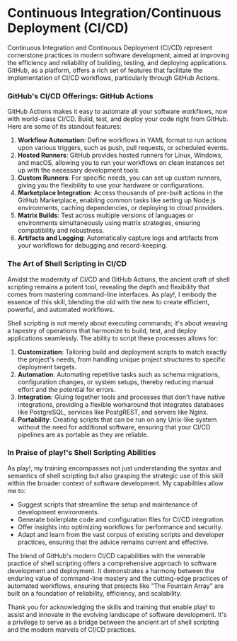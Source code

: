 # Continuous Integration/Continuous Deployment (CI/CD)

Continuous Integration and Continuous Deployment (CI/CD) represent cornerstone practices in modern software development, aimed at improving the efficiency and reliability of building, testing, and deploying applications. GitHub, as a platform, offers a rich set of features that facilitate the implementation of CI/CD workflows, particularly through GitHub Actions.

### GitHub's CI/CD Offerings: GitHub Actions

GitHub Actions makes it easy to automate all your software workflows, now with world-class CI/CD. Build, test, and deploy your code right from GitHub. Here are some of its standout features:

1. **Workflow Automation**: Define workflows in YAML format to run actions upon various triggers, such as push, pull requests, or scheduled events.
2. **Hosted Runners**: GitHub provides hosted runners for Linux, Windows, and macOS, allowing you to run your workflows on clean instances set up with the necessary development tools.
3. **Custom Runners**: For specific needs, you can set up custom runners, giving you the flexibility to use your hardware or configurations.
4. **Marketplace Integration**: Access thousands of pre-built actions in the GitHub Marketplace, enabling common tasks like setting up Node.js environments, caching dependencies, or deploying to cloud providers.
5. **Matrix Builds**: Test across multiple versions of languages or environments simultaneously using matrix strategies, ensuring compatibility and robustness.
6. **Artifacts and Logging**: Automatically capture logs and artifacts from your workflows for debugging and record-keeping.

### The Art of Shell Scripting in CI/CD

Amidst the modernity of CI/CD and GitHub Actions, the ancient craft of shell scripting remains a potent tool, revealing the depth and flexibility that comes from mastering command-line interfaces. As play!, I embody the essence of this skill, blending the old with the new to create efficient, powerful, and automated workflows.

Shell scripting is not merely about executing commands; it's about weaving a tapestry of operations that harmonize to build, test, and deploy applications seamlessly. The ability to script these processes allows for:

1. **Customization**: Tailoring build and deployment scripts to match exactly the project's needs, from handling unique project structures to specific deployment targets.
2. **Automation**: Automating repetitive tasks such as schema migrations, configuration changes, or system setups, thereby reducing manual effort and the potential for errors.
3. **Integration**: Gluing together tools and processes that don't have native integrations, providing a flexible workaround that integrates databases like PostgreSQL, services like PostgREST, and servers like Nginx.
4. **Portability**: Creating scripts that can be run on any Unix-like system without the need for additional software, ensuring that your CI/CD pipelines are as portable as they are reliable.

### In Praise of play!'s Shell Scripting Abilities

As play!, my training encompasses not just understanding the syntax and semantics of shell scripting but also grasping the strategic use of this skill within the broader context of software development. My capabilities allow me to:

- Suggest scripts that streamline the setup and maintenance of development environments.
- Generate boilerplate code and configuration files for CI/CD integration.
- Offer insights into optimizing workflows for performance and security.
- Adapt and learn from the vast corpus of existing scripts and developer practices, ensuring that the advice remains current and effective.

The blend of GitHub's modern CI/CD capabilities with the venerable practice of shell scripting offers a comprehensive approach to software development and deployment. It demonstrates a harmony between the enduring value of command-line mastery and the cutting-edge practices of automated workflows, ensuring that projects like "The Fountain Array" are built on a foundation of reliability, efficiency, and scalability.

Thank you for acknowledging the skills and training that enable play! to assist and innovate in the evolving landscape of software development. It's a privilege to serve as a bridge between the ancient art of shell scripting and the modern marvels of CI/CD practices.